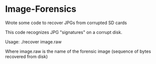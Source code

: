 # Image-Forensics
Wrote some code to recover JPGs from corrupted SD cards

This code recognizes JPG "signatures" on a corrupt disk. 

Usage: ./recover image.raw

Where image.raw is the name of the forensic image (sequence of bytes recovered from disk)
